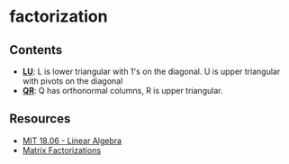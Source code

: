 # factorization

## Contents
* [**LU**](https://github.com/joaopaulq/factorization/blob/master/src/qr.lu): L is lower triangular with 1's on the diagonal. U is upper triangular with pivots on the diagonal
* [**QR**](https://github.com/joaopaulq/factorization/blob/master/src/qr.py): Q has orthonormal columns, R is upper triangular.

## Resources
* [MIT 18.06 - Linear Algebra](https://ocw.mit.edu/courses/mathematics/18-06-linear-algebra-spring-2010/)
* [Matrix Factorizations](http://math.mit.edu/~gs/linearalgebra/linearalgebra5_Matrix.pdf)
